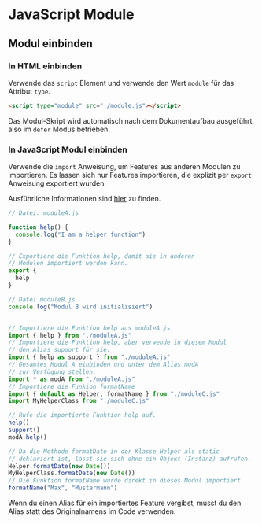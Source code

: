 # JavaScript Module

## Modul einbinden

### In HTML einbinden

Verwende das `script` Element und verwende den Wert `module` für das Attribut `type`.

```html
<script type="module" src="./module.js"></script>
```

Das Modul-Skript wird automatisch nach dem Dokumentaufbau ausgeführt, also im `defer` Modus betrieben.

### In JavaScript Modul einbinden

Verwende die `import` Anweisung, um Features aus anderen Modulen zu importieren. Es lassen sich nur Features importieren, die explizit per `export` Anweisung exportiert wurden.

Ausführliche Informationen sind [hier](https://developer.mozilla.org/en-US/docs/Web/JavaScript/Reference/Statements/import) zu finden.

```javascript
// Datei: moduleA.js

function help() {
  console.log("I am a helper function")
}

// Exportiere die Funktion help, damit sie in anderen
// Modulen importiert werden kann.
export {
  help
}
```

```javascript
// Datei moduleB.js
console.log("Modul B wird initialisiert")


// Importiere die Funktion help aus moduleA.js
import { help } from "./moduleA.js"
// Importiere die Funktion help, aber verwende in diesem Modul
// den Alias support für sie.
import { help as support } from "./moduleA.js"
// Gesamtes Modul A einbinden und unter dem Alias modA
// zur Verfügung stellen.
import * as modA from "./moduleA.js"
// Importiere die Funkion formatName
import { default as Helper, formatName } from "./moduleC.js"
import MyHelperClass from "./moduleC.js"

// Rufe die importierte Funktion help auf.
help()
support()
modA.help()

// Da die Methode formatDate in der Klasse Helper als static
// deklariert ist, lässt sie sich ohne ein Objekt (Instanz) aufrufen.
Helper.formatDate(new Date())
MyHelperClass.formatDate(new Date())
// Die Funktion formatName wurde direkt in dieses Modul importiert.
formatName("Max", "Mustermann")
```

Wenn du einen Alias für ein importiertes Feature vergibst, musst du den Alias statt des Originalnamens im Code verwenden.
